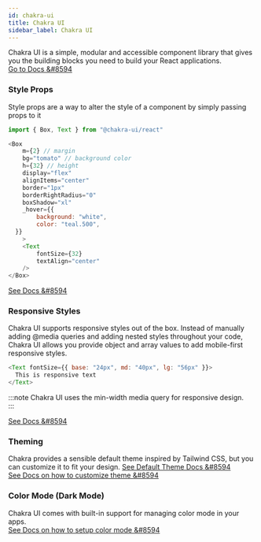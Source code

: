 ```yaml
---
id: chakra-ui
title: Chakra UI
sidebar_label: Chakra UI
---
```


Chakra UI is a simple, modular and accessible component library that gives you the building blocks you need to build your React applications.  
[Go to Docs &#8594](https://chakra-ui.com/docs/getting-started)

### Style Props
Style props are a way to alter the style of a component by simply passing props to it

```js
import { Box, Text } from "@chakra-ui/react"

<Box
    m={2} // margin
    bg="tomato" // background color
    h={32} // height
    display="flex"
    alignItems="center"
    border="1px"
    borderRightRadius="0"
    boxShadow="xl"
    _hover={{
        background: "white",
        color: "teal.500",
  }}
    >
    <Text
        fontSize={32}
        textAlign="center"
    />
</Box>
```

[See Docs &#8594](https://chakra-ui.com/docs/features/style-props)

### Responsive Styles
Chakra UI supports responsive styles out of the box. Instead of manually adding @media queries and adding nested styles throughout your code, Chakra UI allows you provide object and array values to add mobile-first responsive styles.

```js
<Text fontSize={{ base: "24px", md: "40px", lg: "56px" }}>
  This is responsive text
</Text>
```

:::note
Chakra UI uses the min-width media query for responsive design.  
:::

[See Docs &#8594](https://chakra-ui.com/docs/features/responsive-styles)

### Theming
Chakra provides a sensible default theme inspired by Tailwind CSS, but you can customize it to fit your design.
[See Default Theme Docs &#8594](https://chakra-ui.com/docs/theming/theme)  
[See Docs on how to customize theme &#8594](https://chakra-ui.com/docs/theming/customize-theme)

### Color Mode (Dark Mode)
Chakra UI comes with built-in support for managing color mode in your apps.  
[See Docs on how to setup color mode &#8594](https://chakra-ui.com/docs/features/color-mode)

